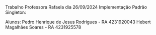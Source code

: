 Trabalho Professora Rafaela dia 26/09/2024 Implementação Padrão Singleton:

Alunos:
Pedro Henrique de Jesus Rodrigues - RA 4231920043
Hebert Magalhães Soares - RA 4231925578
